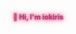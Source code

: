 <strong style="
  color: #cb3776;
  text-shadow: 0 0 10px #cb3776, 
               0 0 20px #cb3776aa, 
               0 0 30px #cb377655;
  font-weight: 800;
  animation: neonGlow 1.5s ease-in-out infinite alternate;
">👋 Hi, I'm iokiris</strong>

<style>
@keyframes neonGlow {
  from {
    text-shadow: 0 0 5px #cb3776,
                 0 0 10px #cb3776aa,
                 0 0 15px #cb377655;
  }
  to {
    text-shadow: 0 0 10px #cb3776,
                 0 0 20px #cb3776cc,
                 0 0 30px #cb3776aa;
  }
}
  
<div align="center">
  <img src="https://readme-typing-svg.demolab.com?font=Fira+Code&weight=800&size=16&duration=2800&pause=1000&color=0891B2&center=true&vCenter=true&width=440&height=45&lines=Backend+Architect+%7C+Go+%26+Python+Specialist;Systems+Scalability+%7C+Database+Design;API+Development+%7C+Cloud+Solutions" alt="Animated Header" />
</div>


**🔨 Mastering Key Technologie:**
→ **Python** (Django, FastAPI, Celery)  
→ **Go** (Gin, Echo, Chi)  
→ **Database Architecture** (PostgreSQL, ClickHouse, Redis)  
→ **Message Brokers** (RabbitMQ, Kafka)  
→ **Cloud-Native Development** (Docker, K8s, CI/CD)




## 🛠️ Tech Stack

### **Languages**
<a href="https://go.dev/" target="_blank" rel="noreferrer">
    <img src="https://raw.githubusercontent.com/danielcranney/readme-generator/main/public/icons/skills/go-colored.svg" width="36" height="36" alt="Go" />
</a>
<a href="https://www.python.org/" target="_blank" rel="noreferrer">
  <img src="https://raw.githubusercontent.com/danielcranney/readme-generator/main/public/icons/skills/python-colored.svg" width="36" height="36" alt="Python" />
</a>


### Top Frameworks
![Django](https://img.shields.io/badge/Django-092E20?style=for-the-badge&logo=django&logoColor=white)
![FastAPI](https://img.shields.io/badge/FastAPI-009688?style=for-the-badge&logo=fastapi&logoColor=white)
![Gin](https://img.shields.io/badge/Gin-00ADD8?style=for-the-badge&logo=go&logoColor=white)

### **Databases & Message Brokers**
![PostgreSQL](https://img.shields.io/badge/PostgreSQL-316192?style=for-the-badge&logo=postgresql&logoColor=white)
![MySQL](https://img.shields.io/badge/MySQL-4479A1?style=for-the-badge&logo=mysql&logoColor=white)
![Redis](https://img.shields.io/badge/Redis-DC382D?style=for-the-badge&logo=redis&logoColor=white)
![RabbitMQ](https://img.shields.io/badge/RabbitMQ-FF6600?style=for-the-badge&logo=rabbitmq&logoColor=white)
![MongoDB](https://img.shields.io/badge/MongoDB-47A248?style=for-the-badge&logo=mongodb&logoColor=white)
![ClickHouse](https://img.shields.io/badge/ClickHouse-FFCC00?style=for-the-badge&logo=clickhouse&logoColor=black)

### **DevOps & Tools**
![Docker](https://img.shields.io/badge/Docker-2496ED?style=for-the-badge&logo=docker&logoColor=white)
![Git](https://img.shields.io/badge/Git-F05032?style=for-the-badge&logo=git&logoColor=white)
![Linux](https://img.shields.io/badge/Linux-FCC624?style=for-the-badge&logo=linux&logoColor=black)
![CI/CD](https://img.shields.io/badge/CI/CD-FF6F00?style=for-the-badge&logo=github-actions&logoColor=white)
![Celery](https://img.shields.io/badge/Celery-37814A?style=for-the-badge&logo=celery&logoColor=white)

### **APIs & Protocols**
![REST API](https://img.shields.io/badge/REST_API-FF6F61?style=for-the-badge&logo=rest&logoColor=white)

---


<table><tbody><tr border="none"><td width="50%" align="center">
<img align="middle" src="https://readme-stats-fork-mauve.vercel.app/api/?username=iokiris&theme=radical&show_icons=true&count_private=true"><br>
<img alt="Mark streak" src="https://github-readme-streak-stats-five-roan.vercel.app?user=iokiris&theme=dark"></td><td width="50%" align="center">
<img align="middle" src="https://github-readme-stats.vercel.app/api/top-langs/?username=iokiris&layout=compact&theme=radical&hide_border=true"></td></tr></tbody></table>
